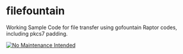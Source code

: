 # filefountain
Working Sample Code for file transfer using gofountain Raptor codes, including pkcs7 padding.



[![No Maintenance Intended](http://unmaintained.tech/badge.svg)](http://unmaintained.tech/)
